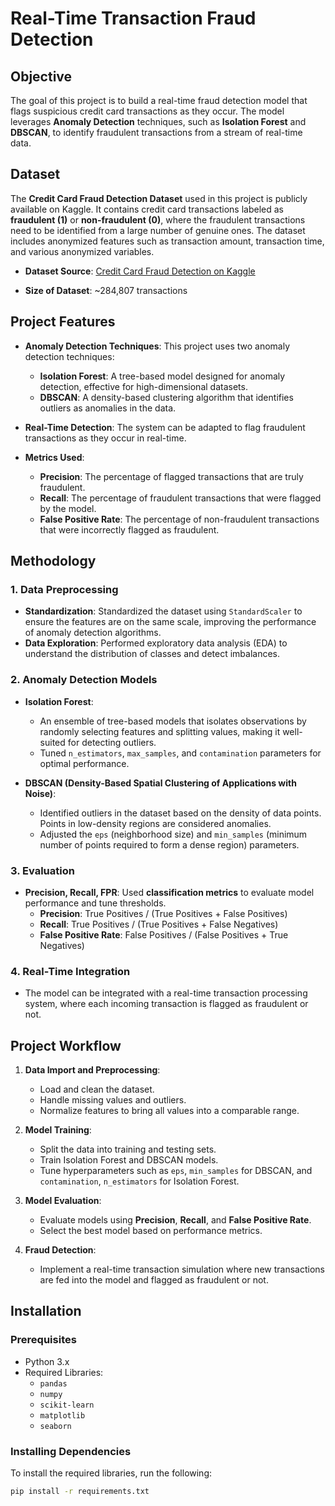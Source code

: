 # Real-Time Transaction Fraud Detection

## Objective
The goal of this project is to build a real-time fraud detection model that flags suspicious credit card transactions as they occur. The model leverages **Anomaly Detection** techniques, such as **Isolation Forest** and **DBSCAN**, to identify fraudulent transactions from a stream of real-time data.

## Dataset
The **Credit Card Fraud Detection Dataset** used in this project is publicly available on Kaggle. It contains credit card transactions labeled as **fraudulent (1)** or **non-fraudulent (0)**, where the fraudulent transactions need to be identified from a large number of genuine ones. The dataset includes anonymized features such as transaction amount, transaction time, and various anonymized variables.

- **Dataset Source**: [Credit Card Fraud Detection on Kaggle](https://www.kaggle.com/mlg-ulb/creditcardfraud)
  
- **Size of Dataset**: ~284,807 transactions

## Project Features

- **Anomaly Detection Techniques**: This project uses two anomaly detection techniques:
  - **Isolation Forest**: A tree-based model designed for anomaly detection, effective for high-dimensional datasets.
  - **DBSCAN**: A density-based clustering algorithm that identifies outliers as anomalies in the data.

- **Real-Time Detection**: The system can be adapted to flag fraudulent transactions as they occur in real-time.

- **Metrics Used**:
  - **Precision**: The percentage of flagged transactions that are truly fraudulent.
  - **Recall**: The percentage of fraudulent transactions that were flagged by the model.
  - **False Positive Rate**: The percentage of non-fraudulent transactions that were incorrectly flagged as fraudulent.

## Methodology

### 1. **Data Preprocessing**
- **Standardization**: Standardized the dataset using `StandardScaler` to ensure the features are on the same scale, improving the performance of anomaly detection algorithms.
- **Data Exploration**: Performed exploratory data analysis (EDA) to understand the distribution of classes and detect imbalances.

### 2. **Anomaly Detection Models**
- **Isolation Forest**: 
  - An ensemble of tree-based models that isolates observations by randomly selecting features and splitting values, making it well-suited for detecting outliers.
  - Tuned `n_estimators`, `max_samples`, and `contamination` parameters for optimal performance.

- **DBSCAN (Density-Based Spatial Clustering of Applications with Noise)**: 
  - Identified outliers in the dataset based on the density of data points. Points in low-density regions are considered anomalies.
  - Adjusted the `eps` (neighborhood size) and `min_samples` (minimum number of points required to form a dense region) parameters.

### 3. **Evaluation**
- **Precision, Recall, FPR**: Used **classification metrics** to evaluate model performance and tune thresholds.
  - **Precision**: True Positives / (True Positives + False Positives)
  - **Recall**: True Positives / (True Positives + False Negatives)
  - **False Positive Rate**: False Positives / (False Positives + True Negatives)

### 4. **Real-Time Integration**
- The model can be integrated with a real-time transaction processing system, where each incoming transaction is flagged as fraudulent or not.

## Project Workflow

1. **Data Import and Preprocessing**:
   - Load and clean the dataset.
   - Handle missing values and outliers.
   - Normalize features to bring all values into a comparable range.

2. **Model Training**:
   - Split the data into training and testing sets.
   - Train Isolation Forest and DBSCAN models.
   - Tune hyperparameters such as `eps`, `min_samples` for DBSCAN, and `contamination`, `n_estimators` for Isolation Forest.

3. **Model Evaluation**:
   - Evaluate models using **Precision**, **Recall**, and **False Positive Rate**.
   - Select the best model based on performance metrics.

4. **Fraud Detection**:
   - Implement a real-time transaction simulation where new transactions are fed into the model and flagged as fraudulent or not.

## Installation

### Prerequisites

- Python 3.x
- Required Libraries:
  - `pandas`
  - `numpy`
  - `scikit-learn`
  - `matplotlib`
  - `seaborn`
  
### Installing Dependencies

To install the required libraries, run the following:

```bash
pip install -r requirements.txt

